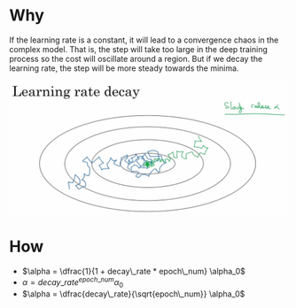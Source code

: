 # Why

If the learning rate is a constant, it will lead to a convergence chaos in the complex model. That is, the step will take too large in the deep training process so the cost will oscillate around a region. But if we decay the learning rate, the step will be more steady towards the minima.

![](imgs/lr_decay.png)

# How

-  $\alpha = \dfrac{1}{1 + decay\_rate * epoch\_num} \alpha_0$ 
- $\alpha = decay\_rate^{epoch\_num} \alpha_0$ 
- $\alpha = \dfrac{decay\_rate}{\sqrt{epoch\_num}} \alpha_0$ 

